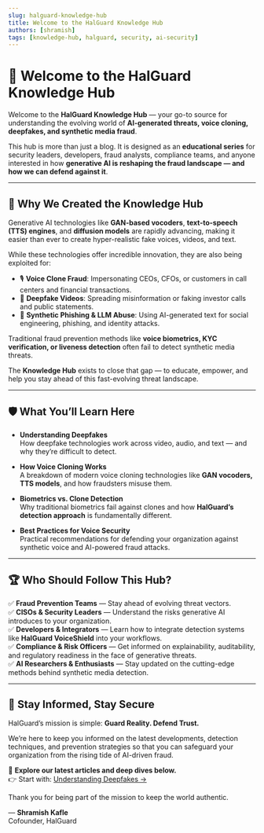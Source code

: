 ```yaml
---
slug: halguard-knowledge-hub
title: Welcome to the HalGuard Knowledge Hub
authors: [shramish]
tags: [knowledge-hub, halguard, security, ai-security]
---
```


# 👋 Welcome to the HalGuard Knowledge Hub

Welcome to the **HalGuard Knowledge Hub** — your go-to source for understanding the evolving world of **AI-generated threats, voice cloning, deepfakes, and synthetic media fraud**.

This hub is more than just a blog. It is designed as an **educational series** for security leaders, developers, fraud analysts, compliance teams, and anyone interested in how **generative AI is reshaping the fraud landscape — and how we can defend against it**.

---

## 🎯 Why We Created the Knowledge Hub

Generative AI technologies like **GAN-based vocoders**, **text-to-speech (TTS) engines**, and **diffusion models** are rapidly advancing, making it easier than ever to create hyper-realistic fake voices, videos, and text.

While these technologies offer incredible innovation, they are also being exploited for:

- 🎙️ **Voice Clone Fraud**: Impersonating CEOs, CFOs, or customers in call centers and financial transactions.
- 🎥 **Deepfake Videos**: Spreading misinformation or faking investor calls and public statements.
- 📜 **Synthetic Phishing & LLM Abuse**: Using AI-generated text for social engineering, phishing, and identity attacks.

Traditional fraud prevention methods like **voice biometrics, KYC verification, or liveness detection** often fail to detect synthetic media threats.

The **Knowledge Hub** exists to close that gap — to educate, empower, and help you stay ahead of this fast-evolving threat landscape.

---

## 🛡️ What You’ll Learn Here

- **Understanding Deepfakes**  
  How deepfake technologies work across video, audio, and text — and why they’re difficult to detect.

- **How Voice Cloning Works**  
  A breakdown of modern voice cloning technologies like **GAN vocoders, TTS models**, and how fraudsters misuse them.

- **Biometrics vs. Clone Detection**  
  Why traditional biometrics fail against clones and how **HalGuard’s detection approach** is fundamentally different.

- **Best Practices for Voice Security**  
  Practical recommendations for defending your organization against synthetic voice and AI-powered fraud attacks.

---

## 🏆 Who Should Follow This Hub?

✅ **Fraud Prevention Teams** — Stay ahead of evolving threat vectors.  
✅ **CISOs & Security Leaders** — Understand the risks generative AI introduces to your organization.  
✅ **Developers & Integrators** — Learn how to integrate detection systems like **HalGuard VoiceShield** into your workflows.  
✅ **Compliance & Risk Officers** — Get informed on explainability, auditability, and regulatory readiness in the face of generative threats.  
✅ **AI Researchers & Enthusiasts** — Stay updated on the cutting-edge methods behind synthetic media detection.

---

## 🚀 Stay Informed, Stay Secure

HalGuard’s mission is simple: **Guard Reality. Defend Trust.**

We’re here to keep you informed on the latest developments, detection techniques, and prevention strategies so that you can safeguard your organization from the rising tide of AI-driven fraud.

🔗 **Explore our latest articles and deep dives below.**  
👉 Start with: [Understanding Deepfakes →](../understanding-deepfakes)

Thank you for being part of the mission to keep the world authentic.

—
**Shramish Kafle**  
Cofounder, HalGuard
